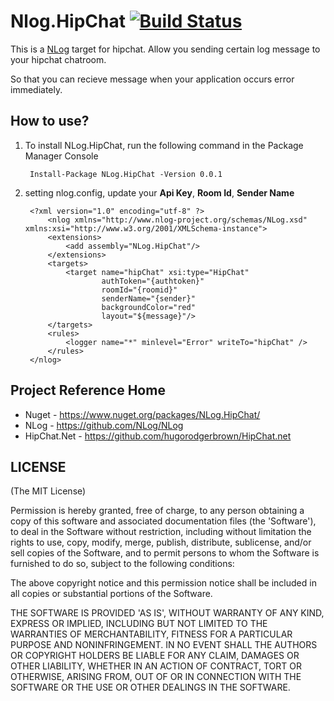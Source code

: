 # Nlog.HipChat [![Build Status](https://travis-ci.org/kirkchen/NLog.HipChat.png?branch=master)](https://travis-ci.org/kirkchen/NLog.HipChat)

This is a [NLog](https://github.com/NLog/NLog "NLog") target for hipchat. Allow you sending certain log message to your hipchat chatroom.

So that you can recieve message when your application occurs error immediately.

## How to use?

1. To install NLog.HipChat, run the following command in the Package Manager Console

		Install-Package NLog.HipChat -Version 0.0.1

1. setting nlog.config, update your **Api Key**, **Room Id**, **Sender Name**

		<?xml version="1.0" encoding="utf-8" ?>
			<nlog xmlns="http://www.nlog-project.org/schemas/NLog.xsd" xmlns:xsi="http://www.w3.org/2001/XMLSchema-instance">
  			<extensions>
				<add assembly="NLog.HipChat"/>
  			</extensions>
  			<targets>   
				<target name="hipChat" xsi:type="HipChat" 
						authToken="{authtoken}" 
						roomId="{roomid}" 
						senderName="{sender}" 
						backgroundColor="red"
						layout="${message}"/>
  			</targets>
  			<rules>   
				<logger name="*" minlevel="Error" writeTo="hipChat" />
  			</rules>
		</nlog>

## Project Reference Home

* Nuget - https://www.nuget.org/packages/NLog.HipChat/
* NLog - https://github.com/NLog/NLog
* HipChat.Net - https://github.com/hugorodgerbrown/HipChat.net

## LICENSE

(The MIT License)

Permission is hereby granted, free of charge, to any person obtaining a copy of this software and associated documentation files (the 'Software'), to deal in the Software without restriction, including without limitation the rights to use, copy, modify, merge, publish, distribute, sublicense, and/or sell copies of the Software, and to permit persons to whom the Software is furnished to do so, subject to the following conditions:

The above copyright notice and this permission notice shall be included in all copies or substantial portions of the Software.

THE SOFTWARE IS PROVIDED 'AS IS', WITHOUT WARRANTY OF ANY KIND, EXPRESS OR IMPLIED, INCLUDING BUT NOT LIMITED TO THE WARRANTIES OF MERCHANTABILITY, FITNESS FOR A PARTICULAR PURPOSE AND NONINFRINGEMENT. IN NO EVENT SHALL THE AUTHORS OR COPYRIGHT HOLDERS BE LIABLE FOR ANY CLAIM, DAMAGES OR OTHER LIABILITY, WHETHER IN AN ACTION OF CONTRACT, TORT OR OTHERWISE, ARISING FROM, OUT OF OR IN CONNECTION WITH THE SOFTWARE OR THE USE OR OTHER DEALINGS IN THE SOFTWARE.
